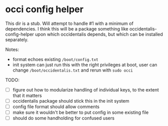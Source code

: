 occi config helper
==================

This dir is a stub.  Will attempt to handle #1 with a minimum of dependencies.
I think this will be a package something like occidentalis-config-helper upon
which occidentalis depends, but which can be installed separately.

Notes:

  - format echoes existing `/boot/config.txt`
  - init system can just run this with the right privileges at boot, user
    can change `/boot/occidentalis.txt` and rerun with `sudo occi`

TODO:

  - [ ] figure out how to modularize handling of individual keys, to the
        extent that it matters
  - [ ] occidentalis package should stick this in the init system
  - [ ] config file format should allow comments
  - [ ] make sure it wouldn't be better to put config in some existing
        file
  - [ ] should do some handholding for confused users
